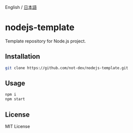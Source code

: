 English / [日本語](./README_JP.md)

<!-- ![](./res/) -->

# nodejs-template

Template repository for Node.js project.

## Installation

```sh
git clone https://github.com/not-dev/nodejs-template.git
```

## Usage

```sh
npm i
npm start
```

## License

MIT License

